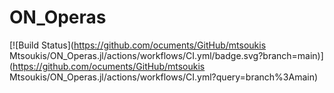 # ON_Operas

[![Build Status](https://github.com/ocuments/GitHub/mtsoukisMtsoukis/ON_Operas.jl/actions/workflows/CI.yml/badge.svg?branch=main)](https://github.com/ocuments/GitHub/mtsoukisMtsoukis/ON_Operas.jl/actions/workflows/CI.yml?query=branch%3Amain)
